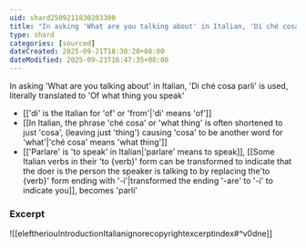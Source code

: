```yaml
---
uid: shard2509211830203300
title: "In asking 'What are you talking about' in Italian, 'Di ché cosa parli' is used, literally translated to 'Of what thing you speak'"
type: shard
categories: [sourced]
dateCreated: 2025-09-21T18:30:20+08:00
dateModified: 2025-09-23T16:47:35+08:00
---
```

In asking 'What are you talking about' in Italian, 'Di ché cosa parli' is used, literally translated to 'Of what thing you speak'

- [['di' is the Italian for 'of' or 'from'|'di' means 'of']]
- [[In Italian, the phrase 'ché cosa' or 'what thing' is often shortened to just 'cosa', (leaving just 'thing') causing 'cosa' to be another word for 'what'|'ché cosa' means 'what thing']]
- [['Parlare' is 'to speak' in Italian|'parlare' means to speak]], [[Some Italian verbs in their 'to {verb}' form can be transformed to indicate that the doer is the person the speaker is talking to by replacing the'to {verb}' form ending with '-i'|transformed the ending '-are' to '-i' to indicate you]], becomes 'parli' 
### Excerpt
![[eleftheriouIntroductionItalianignorecopyrightexcerptindex#^v0dne]]